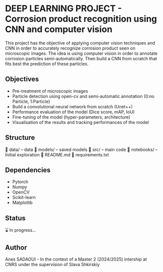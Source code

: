# DEEP LEARNING PROJECT - Corrosion product recognition using CNN and computer vision

This project has the objective of applying computer vision techniques and CNN in order to accurately recognize corrosion product seen on microscopic images.
The idea is using computer vision in order to annotate corrosion particles semi-automatically. Then build a CNN from scratch that fits best the prediction of these particles.

## Objectives

- Pre-treatment of microscopic images
- Particle detection using open-cv and semi-automatic annotation (0:no Particle, 1:Particle)
- Build a convolutional neural network from scratch (Unet++)
- Performance evaluation of the model (Dice score, mAP, IoU)
- Fine-tuning of the model (hyper-parameters, architecture)
- Visualisation of the results and tracking performances of the model

## Structure
📁 data/ – data
📁 models/ – saved models
📁 src/ – main code
📁 notebooks/ – Initial exploration
📄 README.md
📄 requirements.txt

## Dependencies 

- Pytorch
- Numpy
- OpenCV
- Scikit-learn
- Matplotlib

## Status

⌛ In progress... 

## Author 

Anes SADAOUI -  In the context of a Master 2 (2024/2025) intership at CNRS under the supervision of Slava Shkirskiy


